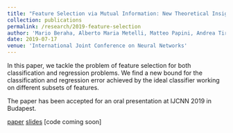 ```yaml
---
title: "Feature Selection via Mutual Information: New Theoretical Insight"
collection: publications
permalink: /research/2019-feature-selection
author: 'Mario Beraha, Alberto Maria Metelli, Matteo Papini, Andrea Tirinzoni and Marcello Restelli'
date: 2019-07-17
venue: 'International Joint Conference on Neural Networks'
---
```

In this paper, we tackle the problem of feature selection for both classification and regression problems. We find a new bound for the classification and regression error achieved by the ideal classifier working on different subsets of features.

The paper has been accepted for an oral presentation at IJCNN 2019 in Budapest.


[paper](https://arxiv.org/abs/1907.07384) [slides](https://mberaha.github.io/files/ijcnn_2019_slides.pdf) [code coming soon]
